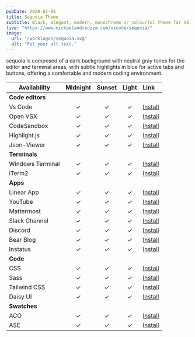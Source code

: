 ```yaml
---
pubDate: 2020-01-01
title: Sequoia Theme
subtitle: Black, elegant, modern, monochrome or colourful theme for VS Code and other interfaces.
live: "https://www.michaelandreuzza.com/vscode/sequoia/"
image:
  url: "/worklogos/sequoia.svg"
  alt: "Put your alt text."
---
```


sequoia is composed of a dark background with neutral gray tones for the editor and terminal areas, with subtle highlights in blue for active tabs and buttons, offering a comfortable and modern coding environment.





| Availability        | Midnight | Sunset  | Light   | Link                                                                           |
|------------------|:--------:|:-------:|:-------:|:------------------------------------------------------------------------------|
| **Code editors** |          |         |         |                                                                                |
| Vs Code          | ✓  | ✓ | ✓ | [Install](vscode:extension/wicked-labs.wvsc-serendipity)                      |
| Open VSX         | ✓  | ✓ | ✓ | [Install](https://open-vsx.org/extension/wicked-labs/wvsc-serendipity)        |
| CodeSandbox      | ✓  | ✓ | ✓ | [Install](https://github.com/Serendipity-Theme/CodeSandbox)                   |
| Highlight.js     | ✓  | ✓ | ✓ | [Install](https://github.com/Serendipity-Theme/highlight.js)                  |
| Json-Viewer      | ✓  | ✓ | ✓ | [Install](https://github.com/Serendipity-Theme/json-viewer)                   |
| **Terminals**    |          |         |         |                                                                                |
| Windows Terminal | ✓  | ✓ | ✓ | [Install](https://github.com/Serendipity-Theme/windows-terminal)              |
| iTerm2           | ✓  | ✓ | ✓ | [Install](https://github.com/Serendipity-Theme/iterm)                         |
| **Apps**         |          |         |         |                                                                                |
| Linear App       | ✓  | ✓ | ✓ | [Install](https://github.com/Serendipity-Theme/linear-app)                    |
| YouTube          | ✓  | ✓ | ✓ | [Install](https://github.com/Serendipity-Theme/youtube)                       |
| Mattermost       | ✓  | ✓ | ✓ | [Install](https://github.com/Serendipity-Theme/mattermost)                    |
| Slack Channel    | ✓  | ✓ | ✓ | [Install](https://github.com/Serendipity-Theme/slack-channel)                 |
| Discord          | ✓  | ✓ | ✓ | [Install](https://github.com/Serendipity-Theme/discord)                       |
| Bear Blog        | ✓  | ✓ | ✓ | [Install](https://github.com/Serendipity-Theme/bear-blog)                     |
| Instatus         | ✓  | ✓ | ✓ | [Install](https://github.com/Serendipity-Theme/instatus)                      |
| **Code**         |          |         |         |                                                                                |
| CSS              | ✓  | ✓ | ✓ | [Install](https://github.com/Serendipity-Theme/color-palette/blob/main/palette.css) |
| Sass             | ✓  | ✓ | ✓ | [Install](https://github.com/Serendipity-Theme/color-palette/blob/main/palettes.scss) |
| Tailwind CSS     | ✓  | ✓ | ✓ | [Install](https://github.com/Serendipity-Theme/color-palette/blob/main/tailwind.config.js) |
| Daisy UI         | ✓  | ✓ | ✓ | [Install](https://github.com/Serendipity-Theme/daisy-ui)                      |
| **Swatches**     |          |         |         |                                                                                |
| ACO              | ✓  | ✓ | ✓ | [Install](https://github.com/Serendipity-Theme/aco)                           |
| ASE              | ✓  | ✓ | ✓ | [Install](https://github.com/Serendipity-Theme/ase)                           |